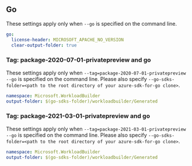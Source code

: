 ## Go

These settings apply only when `--go` is specified on the command line.

```yaml $(go)
go:
  license-header: MICROSOFT_APACHE_NO_VERSION
  clear-output-folder: true
```

### Tag: package-2020-07-01-privatepreview and go

These settings apply only when `--tag=package-2020-07-01-privatepreview --go` is specified on the command line.
Please also specify `--go-sdks-folder=<path to the root directory of your azure-sdk-for-go clone>`.

```yaml $(tag) == 'package-2020-07-01-privatepreview' && $(go)
namespace: Microsoft.WorkloadBuilder
output-folder: $(go-sdks-folder)/workloadbuilder/Generated
```

### Tag: package-2021-03-01-privatepreview and go

These settings apply only when `--tag=package-2021-03-01-privatepreview --go` is specified on the command line.
Please also specify `--go-sdks-folder=<path to the root directory of your azure-sdk-for-go clone>`.

```yaml $(tag) == 'package-2021-03-01-privatepreview' && $(go)
namespace: Microsoft.WorkloadBuilder
output-folder: $(go-sdks-folder)/workloadbuilder/Generated
```